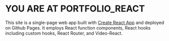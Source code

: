 # YOU ARE AT PORTFOLIO_REACT

This site is a single-page web app built with [Create React App](https://create-react-app.dev/) and deployed on Github Pages.  It employs React function components, React hooks including custom hooks, React Router, and Video-React.

